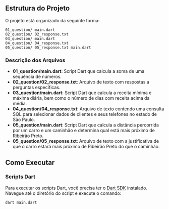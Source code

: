 ## Estrutura do Projeto

O projeto está organizado da seguinte forma:
```
01_question/ main.dart 
02_question/ 02_response.txt 
03_question/ main.dart 
04_question/ 04_response.txt 
05_question/ 05_response.txt main.dart
```

### Descrição dos Arquivos

- **01_question/main.dart**: Script Dart que calcula a soma de uma sequência de números.
- **02_question/02_response.txt**: Arquivo de texto com respostas a perguntas específicas.
- **03_question/main.dart**: Script Dart que calcula a receita mínima e máxima diária, bem como o número de dias com receita acima da média.
- **04_question/04_response.txt**: Arquivo de texto contendo uma consulta SQL para selecionar dados de clientes e seus telefones no estado de São Paulo.
- **05_question/main.dart**: Script Dart que calcula a distância percorrida por um carro e um caminhão e determina qual está mais próximo de Ribeirão Preto.
- **05_question/05_response.txt**: Arquivo de texto com a justificativa de que o carro estará mais próximo de Ribeirão Preto do que o caminhão.

## Como Executar

### Scripts Dart

Para executar os scripts Dart, você precisa ter o [Dart SDK](https://dart.dev/get-dart) instalado. Navegue até o diretório do script e execute o comando:

```
dart main.dart
```
